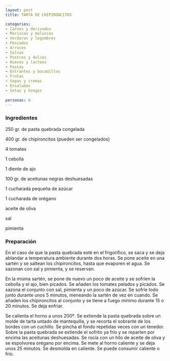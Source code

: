 ```yaml
---
layout: post
title: TARTA DE CHIPIRONCITOS

categories:
- Carnes y derivados
- Mariscos y moluscos
- Verduras y legumbres
- Pescados
- Arroces
- Salsas
- Postres y dulces
- Huevos y lacteos
- Pastas
- Entrantes y bocadillos
- Frutas
- Sopas y cremas
- Ensaladas
- Setas y hongos
 
personas: 6 
---
```

<h3>Ingredientes</h3>
250 gr. de pasta quebrada congelada

400 gr. de chipironcitos (pueden ser congelados)

4 tomates

1 cebolla

1 diente de ajo

100 gr. de aceitunas negras deshuesadas

1 cucharada pequeña de azúcar

1 cucharada de orégano

aceite de oliva

sal

pimienta

<h3>Preparación</h3>
En el caso de que la pasta quebrada esté en el frigorífico, se saca y se deja ablandar a temperatura ambiente durante dos horas. Se pone aceite en una sartén y se saltean los chipironcitos, hasta que evaporen el agua. Se sazonan con sal y pimienta, y se reservan.

En la misma sartén, se pone de nuevo un poco de aceite y se sofríen la cebolla y el ajo, bien picados. Se añaden los tomates pelados y picados. Se sazona el conjunto con sal, pimienta y un poco de azúcar. Se sofríe todo junto durante unos 5 minutos, meneando la sartén de vez en cuando. Se añaden los chipironcitos al conjunto y se tiene a fuego mínimo durante 15 o 20 minutos. Se deja enfriar.

Se calienta el horno a unos 200&ordm;. Se extiende la pasta quebrada sobre un molde de tarta untado de mantequilla, y se recorta el sobrante de los bordes con un cuchillo. Se pincha el fondo repetidas veces con un tenedor. Sobre la pasta quebrada se extiende el sofrito ya frío y se reparten por encima las aceitunas deshuesadas. Se rocía con un hilo de aceite de oliva y se espolvorea orégano por encima. Se mete al horno caliente y se deja unos 25 minutos. Se desmolda en caliente. Se puede consumir caliente o frío.

